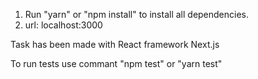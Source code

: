 1. Run "yarn" or "npm install" to install all dependencies.
2. url: localhost:3000

Task has been made with React framework Next.js

To run tests use commant "npm test" or "yarn test"
